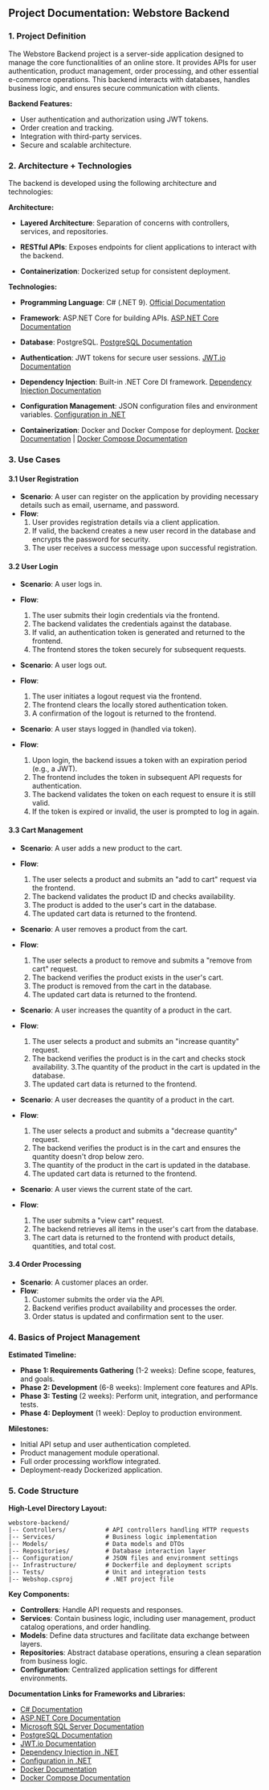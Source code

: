 ## Project Documentation: Webstore Backend

### 1. Project Definition
The Webstore Backend project is a server-side application designed to manage the core functionalities of an online store. It provides APIs for user authentication, product management, order processing, and other essential e-commerce operations. This backend interacts with databases, handles business logic, and ensures secure communication with clients.

**Backend Features:**
- User authentication and authorization using JWT tokens.
- Order creation and tracking.
- Integration with third-party services.
- Secure and scalable architecture.

### 2. Architecture + Technologies
The backend is developed using the following architecture and technologies:

**Architecture:**
- **Layered Architecture**: Separation of concerns with controllers, services, and repositories.
  
- **RESTful APIs**: Exposes endpoints for client applications to interact with the backend.
  
- **Containerization**: Dockerized setup for consistent deployment.

**Technologies:**
- **Programming Language**: C# (.NET 9). [Official Documentation](https://learn.microsoft.com/en-us/dotnet/)
  
- **Framework**: ASP.NET Core for building APIs. [ASP.NET Core Documentation](https://learn.microsoft.com/en-us/aspnet/core/)
  
- **Database**: PostgreSQL. [PostgreSQL Documentation](https://www.postgresql.org/docs/)
  
- **Authentication**: JWT tokens for secure user sessions. [JWT.io Documentation](https://jwt.io/introduction/)
  
- **Dependency Injection**: Built-in .NET Core DI framework. [Dependency Injection Documentation](https://learn.microsoft.com/en-us/dotnet/core/extensions/dependency-injection)
  
- **Configuration Management**: JSON configuration files and environment variables. [Configuration in .NET](https://learn.microsoft.com/en-us/aspnet/core/fundamentals/configuration/)
  
- **Containerization**: Docker and Docker Compose for deployment. [Docker Documentation](https://docs.docker.com/) | [Docker Compose Documentation](https://docs.docker.com/compose/)

### 3. Use Cases

#### 3.1 User Registration
- **Scenario**: A user can register on the application by providing necessary details such as email, username, and password.
- **Flow**:
  1. User provides registration details via a client application.
  2. If valid, the backend creates a new user record in the database and encrypts the password for security.
  4. The user receives a success message upon successful registration.
 
#### 3.2 User Login
- **Scenario**: A user logs in.
- **Flow**:
  1. The user submits their login credentials via the frontend.
  2. The backend validates the credentials against the database.
  3. If valid, an authentication token is generated and returned to the frontend.
  4. The frontend stores the token securely for subsequent requests.

- **Scenario**: A user logs out.
- **Flow**:
  1. The user initiates a logout request via the frontend.
  2. The frontend clears the locally stored authentication token.
  3. A confirmation of the logout is returned to the frontend.

- **Scenario**: A user stays logged in (handled via token).
- **Flow**:
  1. Upon login, the backend issues a token with an expiration period (e.g., a JWT).
  2. The frontend includes the token in subsequent API requests for authentication.
  3. The backend validates the token on each request to ensure it is still valid.
  4. If the token is expired or invalid, the user is prompted to log in again.
  
#### 3.3 Cart Management
- **Scenario**: A user adds a new product to the cart.
- **Flow**:
  1. The user selects a product and submits an "add to cart" request via the frontend.
  2. The backend validates the product ID and checks availability.
  3. The product is added to the user's cart in the database.
  4. The updated cart data is returned to the frontend.

- **Scenario**: A user removes a product from the cart.
- **Flow**:
  1. The user selects a product to remove and submits a "remove from cart" request.
  2. The backend verifies the product exists in the user's cart.
  3. The product is removed from the cart in the database.
  4. The updated cart data is returned to the frontend.

- **Scenario**: A user increases the quantity of a product in the cart.
- **Flow**:
  1. The user selects a product and submits an "increase quantity" request.
  2. The backend verifies the product is in the cart and checks stock availability.
  3.The quantity of the product in the cart is updated in the database.
  4. The updated cart data is returned to the frontend.

- **Scenario**: A user decreases the quantity of a product in the cart.
- **Flow**:
  1. The user selects a product and submits a "decrease quantity" request.
  2. The backend verifies the product is in the cart and ensures the quantity doesn't drop below zero.
  3. The quantity of the product in the cart is updated in the database.
  4. The updated cart data is returned to the frontend.

- **Scenario**: A user views the current state of the cart.
- **Flow**:
  1. The user submits a "view cart" request.
  2. The backend retrieves all items in the user's cart from the database.
  3. The cart data is returned to the frontend with product details, quantities, and total cost.

#### 3.4 Order Processing
- **Scenario**: A customer places an order.
- **Flow**:
  1. Customer submits the order via the API.
  2. Backend verifies product availability and processes the order.
  3. Order status is updated and confirmation sent to the user.

### 4. Basics of Project Management

**Estimated Timeline:**
- **Phase 1: Requirements Gathering** (1-2 weeks): Define scope, features, and goals.
- **Phase 2: Development** (6-8 weeks): Implement core features and APIs.
- **Phase 3: Testing** (2 weeks): Perform unit, integration, and performance tests.
- **Phase 4: Deployment** (1 week): Deploy to production environment.

**Milestones:**
- Initial API setup and user authentication completed.
- Product management module operational.
- Full order processing workflow integrated.
- Deployment-ready Dockerized application.

### 5. Code Structure

**High-Level Directory Layout:**
```
webstore-backend/
|-- Controllers/           # API controllers handling HTTP requests
|-- Services/              # Business logic implementation
|-- Models/                # Data models and DTOs
|-- Repositories/          # Database interaction layer
|-- Configuration/         # JSON files and environment settings
|-- Infrastructure/        # Dockerfile and deployment scripts
|-- Tests/                 # Unit and integration tests
|-- Webshop.csproj         # .NET project file
```

**Key Components:**
- **Controllers**: Handle API requests and responses.
- **Services**: Contain business logic, including user management, product catalog operations, and order handling.
- **Models**: Define data structures and facilitate data exchange between layers.
- **Repositories**: Abstract database operations, ensuring a clean separation from business logic.
- **Configuration**: Centralized application settings for different environments.

**Documentation Links for Frameworks and Libraries:**
- [C# Documentation](https://learn.microsoft.com/en-us/dotnet/)
- [ASP.NET Core Documentation](https://learn.microsoft.com/en-us/aspnet/core/)
- [Microsoft SQL Server Documentation](https://learn.microsoft.com/en-us/sql/)
- [PostgreSQL Documentation](https://www.postgresql.org/docs/)
- [JWT.io Documentation](https://jwt.io/introduction/)
- [Dependency Injection in .NET](https://learn.microsoft.com/en-us/dotnet/core/extensions/dependency-injection)
- [Configuration in .NET](https://learn.microsoft.com/en-us/aspnet/core/fundamentals/configuration/)
- [Docker Documentation](https://docs.docker.com/)
- [Docker Compose Documentation](https://docs.docker.com/compose/)
